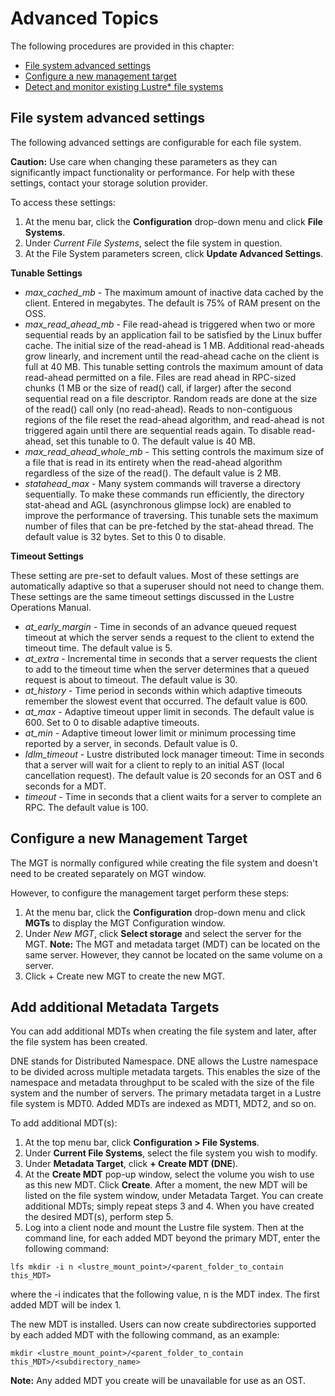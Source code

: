 # <a id="10.0"></a>Advanced Topics

The following procedures are provided in this chapter:

- <a href="#10.1">File system advanced settings</a>
- <a href="#10.2">Configure a new management target</a>
- <a href="#10.3">Detect and monitor existing Lustre* file systems</a>


## <a id="10.1"></a>File system advanced settings

The following advanced settings are configurable for each file system. 

**Caution:** Use care when changing these parameters as they can significantly impact functionality or performance. For help with these settings, contact your storage solution provider.

To access these settings:

1. At the menu bar, click the **Configuration** drop-down menu and click **File Systems**.
1. Under *Current File Systems*, select the file system in question.
1. At the File System parameters screen, click **Update Advanced Settings**.

**Tunable Settings**

- *max_cached_mb* - The maximum amount of inactive data cached by the client. Entered in megabytes. The default is 75% of RAM present on the OSS.
- *max_read_ahead_mb* - File read-ahead is triggered when two or more sequential reads by an application fail to be satisfied by the Linux buffer cache. The initial size of the read-ahead is 1 MB. Additional read-aheads grow linearly, and increment until the read-ahead cache on the client is full at 40 MB. This tunable setting controls the maximum amount of data read-ahead permitted on a file. Files are read ahead in RPC-sized chunks (1 MB or the size of read() call, if larger) after the second sequential read on a file descriptor. Random reads are done at the size of the read() call only (no read-ahead). Reads to non-contiguous regions of the file reset the read-ahead algorithm, and read-ahead is not triggered again until there are sequential reads again. To disable read-ahead, set this tunable to 0. The default value is 40 MB. 
- *max_read_ahead_whole_mb* - This setting controls the maximum size of a file that is read in its entirety when the read-ahead algorithm regardless of the size of the read(). The default value is 2 MB. 
- *statahead_max* - Many system commands will traverse a directory sequentially. To make these commands run efficiently, the directory stat-ahead and AGL (asynchronous glimpse lock) are enabled to improve the performance of traversing. This tunable sets the maximum number of files that can be pre-fetched by the stat-ahead thread. The default value is 32 bytes. Set to this 0 to disable.

**Timeout Settings**

These setting are pre-set to default values. Most of these settings are automatically adaptive so that a superuser should not need to change them. These settings are the same timeout settings discussed in the Lustre Operations Manual.

- *at_early_margin* - Time in seconds of an advance queued request timeout at which the server sends a request to the client to extend the timeout time. The default value is 5.
- *at_extra* - Incremental time in seconds that a server requests the client to add to the timeout time when the server determines that a queued request is about to timeout. The default value is 30.
- *at_history* - Time period in seconds within which adaptive timeouts remember the slowest event that occurred. The default value is 600.
- *at_max* - Adaptive timeout upper limit in seconds. The default value is 600. Set to 0 to disable adaptive timeouts.
- *at_min* - Adaptive timeout lower limit or minimum processing time reported by a server, in seconds. Default value is 0.
- *Idlm_timeout* - Lustre distributed lock manager timeout: Time in seconds that a server will wait for a client to reply to an initial AST (local cancellation request). The default value is 20 seconds for an OST and 6 seconds for a MDT. 
- *timeout* - Time in seconds that a client waits for a server to complete an RPC. The default value is 100.


## <a id="10.2"></a>Configure a new Management Target

The MGT is normally configured while creating the file system and doesn't need to be created separately on MGT window. 

However, to configure the management target perform these steps:

1. At the menu bar, click the **Configuration** drop-down menu and click **MGTs** to display the MGT Configuration window.
1. Under *New MGT*, click **Select storage** and select the server for the MGT.
    **Note:** The MGT and metadata target (MDT) can be located on the same server. However, they cannot be located on the same volume on a server.
1. Click + Create new MGT to create the new MGT. 


## <a id="10.3"></a>Add additional Metadata Targets

You can add additional MDTs when creating the file system and later, after the file system has been created. 

DNE stands for Distributed Namespace. DNE allows the Lustre namespace to be divided across multiple metadata targets. This enables the size of the namespace and metadata throughput to be scaled with the size of the file system and the number of servers. The primary metadata target in a Lustre file system is MDT0. Added MDTs are indexed as MDT1, MDT2, and so on. 

To add additional MDT(s):

1. At the top menu bar, click **Configuration > File Systems**.
1. Under **Current File Systems**, select the file system you wish to modify.
1. Under **Metadata Target**, click **+ Create MDT (DNE**).
1. At the **Create MDT** pop-up window, select the volume you wish to use as this new MDT. Click **Create**. After a moment, the new MDT will be listed on the file system window, under Metadata Target. You can create additional MDTs; simply repeat steps 3 and 4. When you have created the desired MDT(s), perform step 5.
1. Log into a client node and mount the Lustre file system. Then at the command line, for each added MDT beyond the primary MDT, enter the following command:
```
lfs mkdir -i n <lustre_mount_point>/<parent_folder_to_contain this_MDT>
```
where the -i indicates that the following value, n is the MDT index. The first added MDT will be index 1.

The new MDT is installed. Users can now create subdirectories supported by each added MDT with the following command, as an example:
```
mkdir <lustre_mount_point>/<parent_folder_to_contain this_MDT>/<subdirectory_name>
```

**Note:** Any added MDT you create will be unavailable for use as an OST.